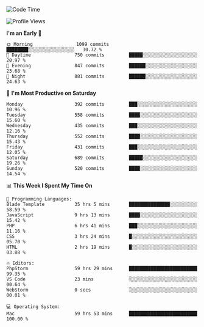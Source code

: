 <!--START_SECTION:waka-->
![Code Time](http://img.shields.io/badge/Code%20Time-2%2C345%20hrs-blue)

![Profile Views](http://img.shields.io/badge/Profile%20Views-36-blue)

**I'm an Early 🐤** 

```text
🌞 Morning                1099 commits        ████████░░░░░░░░░░░░░░░░░   30.72 % 
🌆 Daytime                750 commits         █████░░░░░░░░░░░░░░░░░░░░   20.97 % 
🌃 Evening                847 commits         ██████░░░░░░░░░░░░░░░░░░░   23.68 % 
🌙 Night                  881 commits         ██████░░░░░░░░░░░░░░░░░░░   24.63 % 
```
📅 **I'm Most Productive on Saturday** 

```text
Monday                   392 commits         ███░░░░░░░░░░░░░░░░░░░░░░   10.96 % 
Tuesday                  558 commits         ████░░░░░░░░░░░░░░░░░░░░░   15.60 % 
Wednesday                435 commits         ███░░░░░░░░░░░░░░░░░░░░░░   12.16 % 
Thursday                 552 commits         ████░░░░░░░░░░░░░░░░░░░░░   15.43 % 
Friday                   431 commits         ███░░░░░░░░░░░░░░░░░░░░░░   12.05 % 
Saturday                 689 commits         █████░░░░░░░░░░░░░░░░░░░░   19.26 % 
Sunday                   520 commits         ████░░░░░░░░░░░░░░░░░░░░░   14.54 % 
```


📊 **This Week I Spent My Time On** 

```text
💬 Programming Languages: 
Blade Template           35 hrs 5 mins       ███████████████░░░░░░░░░░   58.59 % 
JavaScript               9 hrs 13 mins       ████░░░░░░░░░░░░░░░░░░░░░   15.42 % 
PHP                      6 hrs 41 mins       ███░░░░░░░░░░░░░░░░░░░░░░   11.16 % 
CSS                      3 hrs 24 mins       █░░░░░░░░░░░░░░░░░░░░░░░░   05.70 % 
HTML                     2 hrs 19 mins       █░░░░░░░░░░░░░░░░░░░░░░░░   03.88 % 

🔥 Editors: 
PhpStorm                 59 hrs 29 mins      █████████████████████████   99.35 % 
VS Code                  23 mins             ░░░░░░░░░░░░░░░░░░░░░░░░░   00.64 % 
WebStorm                 0 secs              ░░░░░░░░░░░░░░░░░░░░░░░░░   00.01 % 

💻 Operating System: 
Mac                      59 hrs 53 mins      █████████████████████████   100.00 % 
```


<!--END_SECTION:waka-->
